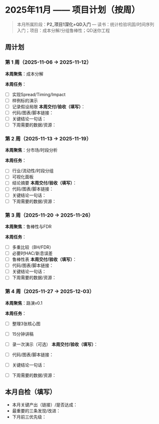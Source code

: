 # 2025年11月 —— 项目计划（按周）

> 本月所属阶段：**P2_项目1深化+QD入门** — 读书：统计检验巩固/时间序列入门；项目：成本分解/分组鲁棒性；QD迷你工程

## 周计划

### 第 1 周（2025-11-06 → 2025-11-12）
**本周聚焦**：成本分解

**本周任务**：
- [ ] 实现Spread/Timing/Impact
- [ ] 样例标的演示
- [ ] 记录假设局限
**本周交付/验收（填写）**：
- [ ] 代码/图表/脚本链接：
- [ ] 关键结论一句话：
- [ ] 下周需要的数据/资源：

### 第 2 周（2025-11-13 → 2025-11-19）
**本周聚焦**：分市场/时段分析

**本周任务**：
- [ ] 行业/流动性/时段分组
- [ ] 可视化面板
- [ ] 结论摘要
**本周交付/验收（填写）**：
- [ ] 代码/图表/脚本链接：
- [ ] 关键结论一句话：
- [ ] 下周需要的数据/资源：

### 第 3 周（2025-11-20 → 2025-11-26）
**本周聚焦**：鲁棒性与FDR

**本周任务**：
- [ ] 多重比较（BH/FDR）
- [ ] 必要时HAC/新息误差
- [ ] 鲁棒性表
**本周交付/验收（填写）**：
- [ ] 代码/图表/脚本链接：
- [ ] 关键结论一句话：
- [ ] 下周需要的数据/资源：

### 第 4 周（2025-11-27 → 2025-12-03）
**本周聚焦**：路演v0.1

**本周任务**：
- [ ] 整理3张核心图
- [ ] 15分钟讲稿
- [ ] 录一次演示（可选）
**本周交付/验收（填写）**：
- [ ] 代码/图表/脚本链接：
- [ ] 关键结论一句话：
- [ ] 下周需要的数据/资源：


## 本月自检（填写）
- 本月关键产出（链接）/是否达成：
- 最重要的三条发现/改进：
- 下月前三优先级：
